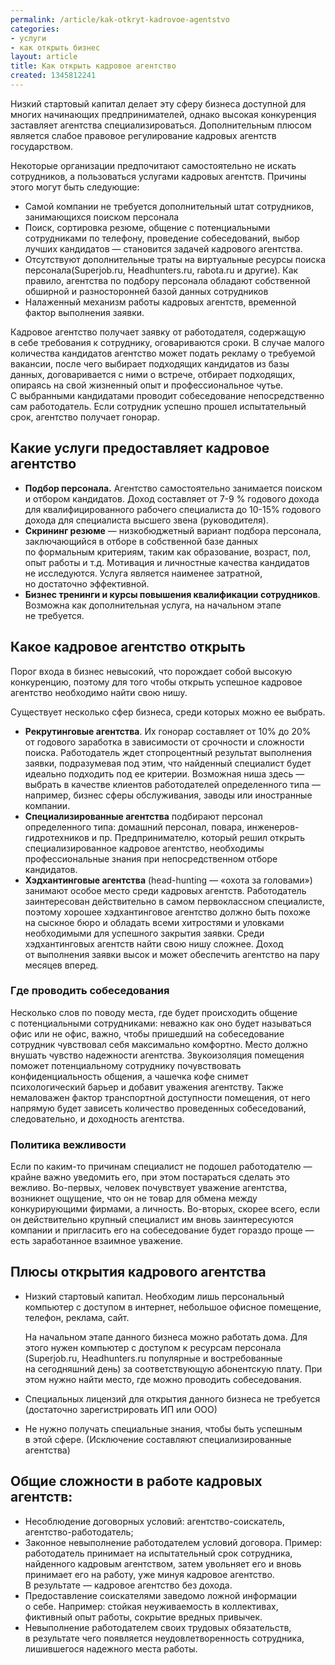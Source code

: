 ```yaml
---
permalink: /article/kak-otkryt-kadrovoe-agentstvo
categories:
- услуги
- как открыть бизнес
layout: article
title: Как открыть кадровое агентство
created: 1345812241
---
```

Низкий стартовый капитал делает эту сферу бизнеса доступной для многих начинающих предпринимателей, однако высокая конкуренция заставляет агентства специализироваться. Дополнительным плюсом является слабое правовое регулирование кадровых агентств государством.

Некоторые организации предпочитают самостоятельно не искать сотрудников, а пользоваться услугами кадровых агентств. Причины этого могут быть следующие:

 *  Самой компании не требуется дополнительный штат сотрудников, занимающихся поиском персонала
 *  Поиск, сортировка резюме, общение с потенциальными сотрудниками по телефону, проведение собеседований, выбор лучших кандидатов — становится задачей кадрового агентства.
 *  Отсутствуют дополнительные траты на виртуальные ресурсы поиска персонала(Superjob.ru, Headhunters.ru, rabota.ru и другие). Как правило, агентства по подбору персонала обладают собственной обширной и разносторонней базой данных сотрудников
 *  Налаженный механизм работы кадровых агентств, временной фактор выполнения заявки.

Кадровое агентство получает заявку от работодателя, содержащую в себе требования к сотруднику, оговариваются сроки. В случае малого количества кандидатов агентство может подать рекламу о требуемой вакансии, после чего выбирает подходящих кандидатов из базы данных, договаривается с ними о встрече, отбирает подходящих, опираясь на свой жизненный опыт и профессиональное чутье. С выбранными кандидатами проводит собеседование непосредственно сам работодатель. Если сотрудник успешно прошел испытательный срок, агентство получает гонорар.

## Какие услуги предоставляет кадровое агентство ##

 *  **Подбор персонала.** Агентство самостоятельно занимается поиском и отбором кандидатов. Доход составляет от 7-9 % годового дохода для квалифицированного рабочего специалиста до 10-15% годового дохода для специалиста высшего звена (руководителя).
 *  **Скрининг резюме** — низкобюджетный вариант подбора персонала, заключающийся в отборе в собственной базе данных по формальным критериям, таким как образование, возраст, пол, опыт работы и т.д. Мотивация и личностные качества кандидатов не исследуются. Услуга является наименее затратной, но достаточно эффективной.
 *  **Бизнес тренинги и курсы повышения квалификации сотрудников**. Возможна как дополнительная услуга, на начальном этапе не требуется.

## Какое кадровое агентство открыть ##

Порог входа в бизнес невысокий, что порождает собой высокую конкуренцию, поэтому для того чтобы открыть успешное кадровое агентство необходимо найти свою нишу.

Существует несколько сфер бизнеса, среди которых можно ее выбрать.

 *  **Рекрутинговые агентства**. Их гонорар составляет от 10% до 20% от годового заработка в зависимости от срочности и сложности поиска. Работодатель ждет стопроцентный результат выполнения заявки, подразумевая под этим, что найденный специалист будет идеально подходить под ее критерии. Возможная ниша здесь — выбрать в качестве клиентов работодателей определенного типа — например, бизнес сферы обслуживания, заводы или иностранные компании.
 *  **Специализированные агентства** подбирают персонал определенного типа: домашний персонал, повара, инженеров-гидротехников и пр. Предпринимателю, который решил открыть специализированное кадровое агентство, необходимы профессиональные знания при непосредственном отборе кандидатов.
 *  **Хэдхантинговые агентства** (head-hunting — «охота за головами») занимают особое место среди кадровых агентств. Работодатель заинтересован действительно в самом первоклассном специалисте, поэтому хорошее хэдхантинговое агентство должно быть похоже на сыскное бюро и обладать всеми хитростями и уловками необходимыми для успешного закрытия заявки. Среди хэдхантинговых агентств найти свою нишу сложнее. Доход от выполнения заявки высок и может обеспечить агентство на пару месяцев вперед.

### Где проводить собеседования ###

Несколько слов по поводу места, где будет происходить общение с потенциальными сотрудниками: неважно как оно будет называться офис или не офис, важно, чтобы пришедший на собеседование сотрудник чувствовал себя максимально комфортно. Место должно внушать чувство надежности агентства. Звукоизоляция помещения поможет потенциальному сотруднику почувствовать конфиденциальность общения, а чашечка кофе снимет психологический барьер и добавит уважения агентству. Также немаловажен фактор транспортной доступности помещения, от него напрямую будет зависеть количество проведенных собеседований, следовательно, и доходность агентства.

### Политика вежливости ###

Если по каким-то причинам специалист не подошел работодателю — крайне важно уведомить его, при этом постараться сделать это вежливо. Во-первых, человек почувствует уважение агентства, возникнет ощущение, что он не товар для обмена между конкурирующими фирмами, а личность. Во-вторых, скорее всего, если он действительно крупный специалист им вновь заинтересуются компании и пригласить его на собеседование будет гораздо проще — есть заработанное взаимное уважение.

## Плюсы открытия кадрового агентства ##

 *  Низкий стартовый капитал. Необходим лишь персональный компьютер с доступом в интернет, небольшое офисное помещение, телефон, реклама, сайт.
    
    На начальном этапе данного бизнеса можно работать дома. Для этого нужен компьютер с доступом к ресурсам персонала (Superjob.ru, Headhunters.ru популярные и востребованные на сегодняшний день) за соответствующую абонентскую плату. При этом нужно найти место, где можно проводить собеседования.
 *  Специальных лицензий для открытия данного бизнеса не требуется (достаточно зарегистрировать ИП или ООО)
 *  Не нужно получать специальные знания, чтобы быть успешным в этой сфере. (Исключение составляют специализированные агентства)

## Общие сложности в работе кадровых агентств: ##

 *  Несоблюдение договорных условий: агентство-соискатель, агентство-работодатель;
 *  Законное невыполнение работодателем условий договора. Пример: работодатель принимает на испытательный срок сотрудника, найденного кадровым агентством, затем увольняет его и вновь принимает его на работу, уже минуя кадровое агентство. В результате — кадровое агентство без дохода.
 *  Предоставление соискателями заведомо ложной информации о себе. Например: стойкая неуживаемость в коллективах, фиктивный опыт работы, сокрытие вредных привычек.
 *  Невыполнение работодателем своих трудовых обязательств, в результате чего появляется неудовлетворенность сотрудника, лишившегося надежного места работы.
